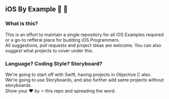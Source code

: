 ## iOS By Example :iphone: 🕺

### What is this?
This is an effort to maintain a single repository for all iOS Examples required or a go-to refferal place for budding iOS Programmers.
<br>All suggestions, pull requests and project ideas are welcome. You can also suggest what projects to cover under this. 

### Language? Coding Style? Storyboard? 
We're going to start off with Swift, having projects in Objective C also. We're going to use Storyboards, and also further add same projects without storyboards.
<br>
Show your :heart: by :star: this repo and spreading the word.
